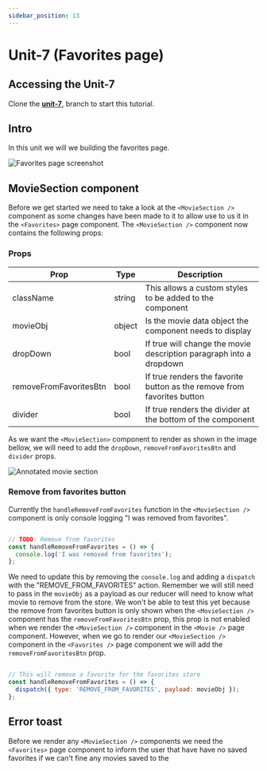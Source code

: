 ```yaml
---
sidebar_position: 13
---
```


# Unit-7 (Favorites page)

## Accessing the Unit-7

Clone the **[unit-7](https://github.com/paul-blackwell/movie-search/tree/unit-7)**, branch to start this tutorial.


## Intro

In this unit we will we building the favorites page. 

![Favorites page screenshot](/img/unit-7/favorites-page.png)

## MovieSection component

Before we get started we need to take a look at the `<MovieSection />` component as some changes have been made to it to allow use to us it in the `<Favorites>` page component. The `<MovieSection />` component now contains the following props:

### Props

| Prop                  | Type    | Description                                                                 |
|-----------------------|---------|-----------------------------------------------------------------------------|
|className              | string  | This allows a custom styles to be added to the component                    |
|movieObj               | object  | Is the movie data object the component needs to display                     |
|dropDown               | bool    | If true will change the movie description paragraph into a dropdown         |
|removeFromFavoritesBtn | bool    | If true renders the favorite button  as the remove from favorites button    |
|divider                | bool    | If true renders the divider at the bottom of the component                  |

As we want the `<MovieSection>` component to render as shown in the image bellow, we will need to add the `dropDown`, `removeFromFavoritesBtn` and `divider` props.

![Annotated movie section](/img/unit-7/annotated-movie-section.png)

### Remove from favorites button

Currently the `handleRemoveFromFavorites` function in the `<MovieSection />` component is only console logging "I was removed from favorites". 

``` js

// TODO: Remove from favorites
const handleRemoveFromFavorites = () => {
  console.log('I was removed from favorites');
};

```

We need to update this by removing the `console.log` and adding a `dispatch` with the "REMOVE_FROM_FAVORITES" action. Remember we will still need to pass in the `movieObj` as a payload as our reducer will need to know what movie to remove from the store. We won't be able to test this yet because the remove from favorites button is only shown when the `<MovieSection />` component has the `removeFromFavoritesBtn` prop, this prop is not enabled when we render the  `<MovieSection />` component in the `<Movie />` page component. However, when we go to render our `<MovieSection />` component in the `<Favorites />` page component we will add the `removeFromFavoritesBtn` prop.

``` js

// This will remove a favorite for the favorites store
const handleRemoveFromFavorites = () => {
  dispatch({ type: 'REMOVE_FROM_FAVORITES', payload: movieObj });
};

```

## Error toast

Before we render any `<MovieSection />` components we need the `<Favorites>` page component to inform the user that have have no saved favorites if we can't fine any movies saved to the 
